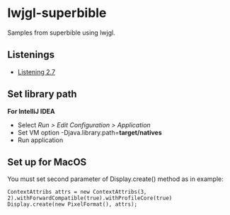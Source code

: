 # lwjgl-superbible
Samples from superbible using lwjgl.

## Listenings

* [Listening 2.7](https://github.com/vladthelittleone/lwjgl-superbible/blob/master/src/main/java/SuperBible1.java)

## Set library path

**For IntelliJ IDEA** 

* Select *Run > Edit Configuration > Application*
* Set VM option -Djava.library.path=**target/natives** 
* Run application

## Set up for MacOS

You must set second parameter of Display.create() method as in example:

```
ContextAttribs attrs = new ContextAttribs(3, 2).withForwardCompatible(true).withProfileCore(true)
Display.create(new PixelFormat(), attrs);
```
